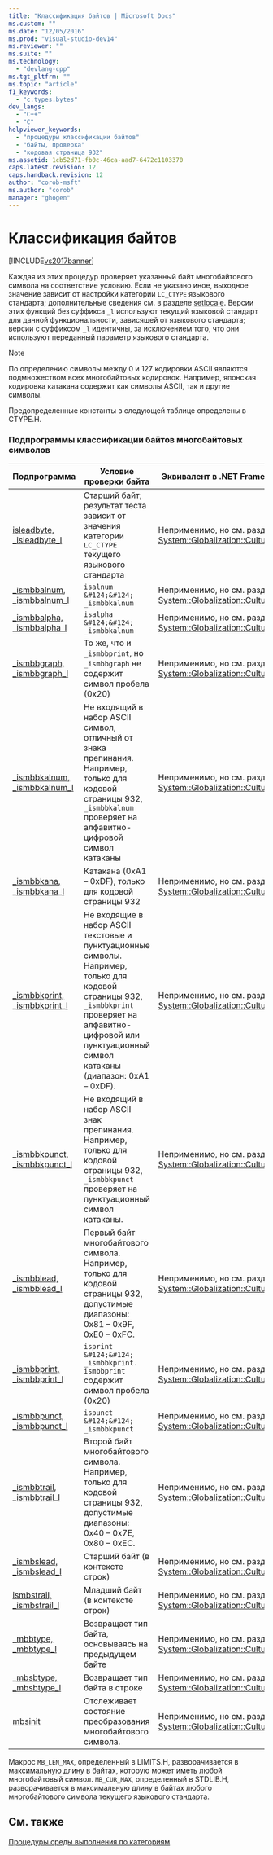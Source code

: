 ```yaml
---
title: "Классификация байтов | Microsoft Docs"
ms.custom: ""
ms.date: "12/05/2016"
ms.prod: "visual-studio-dev14"
ms.reviewer: ""
ms.suite: ""
ms.technology: 
  - "devlang-cpp"
ms.tgt_pltfrm: ""
ms.topic: "article"
f1_keywords: 
  - "c.types.bytes"
dev_langs: 
  - "C++"
  - "C"
helpviewer_keywords: 
  - "процедуры классификации байтов"
  - "байты, проверка"
  - "кодовая страница 932"
ms.assetid: 1cb52d71-fb0c-46ca-aad7-6472c1103370
caps.latest.revision: 12
caps.handback.revision: 12
author: "corob-msft"
ms.author: "corob"
manager: "ghogen"
---
```

# Классификация байтов
[!INCLUDE[vs2017banner](../assembler/inline/includes/vs2017banner.md)]

Каждая из этих процедур проверяет указанный байт многобайтового символа на соответствие условию.  Если не указано иное, выходное значение зависит от настройки категории `LC_CTYPE` языкового стандарта; дополнительные сведения см. в разделе [setlocale](../Topic/setlocale,%20_wsetlocale.md).  Версии этих функций без суффикса `_l` используют текущий языковой стандарт для данной функциональности, зависящей от языкового стандарта; версии с суффиксом `_l` идентичны, за исключением того, что они используют переданный параметр языкового стандарта.  
  
> [!NOTE]
>  По определению символы между 0 и 127 кодировки ASCII являются подмножеством всех многобайтовых кодировок.  Например, японская кодировка катакана содержит как символы ASCII, так и другие символы.  
  
 Предопределенные константы в следующей таблице определены в CTYPE.H.  
  
### Подпрограммы классификации байтов многобайтовых символов  
  
|Подпрограмма|Условие проверки байта|Эквивалент в .NET Framework|  
|------------------|----------------------------|---------------------------------|  
|[isleadbyte, \_isleadbyte\_l](../c-runtime-library/reference/isleadbyte-isleadbyte-l.md)|Старший байт; результат теста зависит от значения категории `LC_CTYPE` текущего языкового стандарта|Неприменимо, но см. раздел [System::Globalization::CultureInfo](https://msdn.microsoft.com/en-us/library/system.globalization.cultureinfo.aspx)|  
|[\_ismbbalnum, \_ismbbalnum\_l](../c-runtime-library/reference/ismbbalnum-ismbbalnum-l.md)|`isalnum &#124;&#124; _ismbbkalnum`|Неприменимо, но см. раздел [System::Globalization::CultureInfo](https://msdn.microsoft.com/en-us/library/system.globalization.cultureinfo.aspx)|  
|[\_ismbbalpha, \_ismbbalpha\_l](../c-runtime-library/reference/ismbbalpha-ismbbalpha-l.md)|`isalpha &#124;&#124; _ismbbkalnum`|Неприменимо, но см. раздел [System::Globalization::CultureInfo](https://msdn.microsoft.com/en-us/library/system.globalization.cultureinfo.aspx)|  
|[\_ismbbgraph, \_ismbbgraph\_l](../c-runtime-library/reference/ismbbgraph-ismbbgraph-l.md)|То же, что и `_ismbbprint`, но `_ismbbgraph` не содержит символ пробела \(0x20\)|Неприменимо, но см. раздел [System::Globalization::CultureInfo](https://msdn.microsoft.com/en-us/library/system.globalization.cultureinfo.aspx)|  
|[\_ismbbkalnum, \_ismbbkalnum\_l](../c-runtime-library/reference/ismbbkalnum-ismbbkalnum-l.md)|Не входящий в набор ASCII символ, отличный от знака препинания.  Например, только для кодовой страницы 932, `_ismbbkalnum` проверяет на алфавитно\-цифровой символ катаканы|Неприменимо, но см. раздел [System::Globalization::CultureInfo](https://msdn.microsoft.com/en-us/library/system.globalization.cultureinfo.aspx)|  
|[\_ismbbkana, \_ismbbkana\_l](../c-runtime-library/reference/ismbbkana-ismbbkana-l.md)|Катакана \(0xA1 – 0xDF\), только для кодовой страницы 932|Неприменимо, но см. раздел [System::Globalization::CultureInfo](https://msdn.microsoft.com/en-us/library/system.globalization.cultureinfo.aspx)|  
|[\_ismbbkprint, \_ismbbkprint\_l](../c-runtime-library/reference/ismbbkprint-ismbbkprint-l.md)|Не входящие в набор ASCII текстовые и пунктуационные символы.  Например, только для кодовой страницы 932, `_ismbbkprint` проверяет на алфавитно\-цифровой или пунктуационный символ катаканы \(диапазон: 0xA1 – 0xDF\).|Неприменимо, но см. раздел [System::Globalization::CultureInfo](https://msdn.microsoft.com/en-us/library/system.globalization.cultureinfo.aspx)|  
|[\_ismbbkpunct, \_ismbbkpunct\_l](../Topic/_ismbbkpunct,%20_ismbbkpunct_l.md)|Не входящий в набор ASCII знак препинания.  Например, только для кодовой страницы 932, `_ismbbkpunct` проверяет на пунктуационный символ катаканы.|Неприменимо, но см. раздел [System::Globalization::CultureInfo](https://msdn.microsoft.com/en-us/library/system.globalization.cultureinfo.aspx)|  
|[\_ismbblead, \_ismbblead\_l](../c-runtime-library/reference/ismbblead-ismbblead-l.md)|Первый байт многобайтового символа.  Например, только для кодовой страницы 932, допустимые диапазоны: 0x81 – 0x9F, 0xE0 – 0xFC.|Неприменимо, но см. раздел [System::Globalization::CultureInfo](https://msdn.microsoft.com/en-us/library/system.globalization.cultureinfo.aspx)|  
|[\_ismbbprint, \_ismbbprint\_l](../c-runtime-library/reference/ismbbprint-ismbbprint-l.md)|`isprint &#124;&#124; _ismbbkprint. ismbbprint` содержит символ пробела \(0x20\)|Неприменимо, но см. раздел [System::Globalization::CultureInfo](https://msdn.microsoft.com/en-us/library/system.globalization.cultureinfo.aspx)|  
|[\_ismbbpunct, \_ismbbpunct\_l](../c-runtime-library/reference/ismbbpunct-ismbbpunct-l.md)|`ispunct &#124;&#124; _ismbbkpunct`|Неприменимо, но см. раздел [System::Globalization::CultureInfo](https://msdn.microsoft.com/en-us/library/system.globalization.cultureinfo.aspx)|  
|[\_ismbbtrail, \_ismbbtrail\_l](../c-runtime-library/reference/ismbbtrail-ismbbtrail-l.md)|Второй байт многобайтового символа.  Например, только для кодовой страницы 932, допустимые диапазоны: 0x40 – 0x7E, 0x80 – 0xEC.|Неприменимо, но см. раздел [System::Globalization::CultureInfo](https://msdn.microsoft.com/en-us/library/system.globalization.cultureinfo.aspx)|  
|[\_ismbslead, \_ismbslead\_l](../c-runtime-library/reference/ismbslead-ismbstrail-ismbslead-l-ismbstrail-l.md)|Старший байт \(в контексте строк\)|Неприменимо, но см. раздел [System::Globalization::CultureInfo](https://msdn.microsoft.com/en-us/library/system.globalization.cultureinfo.aspx)|  
|[ismbstrail, \_ismbstrail\_l](../c-runtime-library/reference/ismbslead-ismbstrail-ismbslead-l-ismbstrail-l.md)|Младший байт \(в контексте строк\)|Неприменимо, но см. раздел [System::Globalization::CultureInfo](https://msdn.microsoft.com/en-us/library/system.globalization.cultureinfo.aspx)|  
|[\_mbbtype, \_mbbtype\_l](../c-runtime-library/reference/mbbtype-mbbtype-l.md)|Возвращает тип байта, основываясь на предыдущем байте|Неприменимо, но см. раздел [System::Globalization::CultureInfo](https://msdn.microsoft.com/en-us/library/system.globalization.cultureinfo.aspx)|  
|[\_mbsbtype, \_mbsbtype\_l](../c-runtime-library/reference/mbsbtype-mbsbtype-l.md)|Возвращает тип байта в строке|Неприменимо, но см. раздел [System::Globalization::CultureInfo](https://msdn.microsoft.com/en-us/library/system.globalization.cultureinfo.aspx)|  
|[mbsinit](../c-runtime-library/reference/mbsinit.md)|Отслеживает состояние преобразования многобайтового символа.|Неприменимо, но см. раздел [System::Globalization::CultureInfo](https://msdn.microsoft.com/en-us/library/system.globalization.cultureinfo.aspx)|  
  
 Макрос `MB_LEN_MAX`, определенный в LIMITS.H, разворачивается в максимальную длину в байтах, которую может иметь любой многобайтовый символ.  `MB_CUR_MAX`, определенный в STDLIB.H, разворачивается в максимальную длину в байтах любого многобайтового символа текущего языкового стандарта.  
  
## См. также  
 [Процедуры среды выполнения по категориям](../c-runtime-library/run-time-routines-by-category.md)